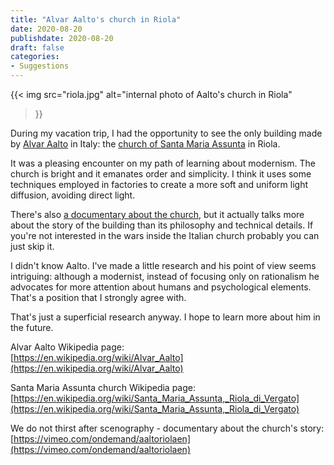 ```yaml
---
title: "Alvar Aalto's church in Riola"
date: 2020-08-20
publishdate: 2020-08-20
draft: false
categories: 
- Suggestions
---
```


{{< 
  img 
  src="riola.jpg" 
  alt="internal photo of Aalto's church in Riola" 
>}}

During my vacation trip, I had the opportunity to see the only building made by [Alvar Aalto](https://en.wikipedia.org/wiki/Alvar_Aalto) in Italy: the [church of Santa Maria Assunta](https://en.wikipedia.org/wiki/Santa_Maria_Assunta,_Riola_di_Vergato) in Riola.

It was a pleasing encounter on my path of learning about modernism. The church is bright and it emanates order and simplicity. I think it uses some techniques employed in factories to create a more soft and uniform light diffusion, avoiding direct light.

There's also [a documentary about the church](https://vimeo.com/ondemand/aaltoriolaen), but it actually talks more about the story of the building than its philosophy and technical details. If you're not interested in the wars inside the Italian church probably you can just skip it.

I didn't know Aalto. I've made a little research and his point of view seems intriguing: although a modernist, instead of focusing only on rationalism he advocates for more attention about humans and psychological elements. That's a position that I strongly agree with.

That's just a superficial research anyway. I hope to learn more about him in the future.

Alvar Aalto Wikipedia page:  
[https://en.wikipedia.org/wiki/Alvar_Aalto](https://en.wikipedia.org/wiki/Alvar_Aalto)

Santa Maria Assunta church Wikipedia page:  
[https://en.wikipedia.org/wiki/Santa_Maria_Assunta,_Riola_di_Vergato](https://en.wikipedia.org/wiki/Santa_Maria_Assunta,_Riola_di_Vergato)

We do not thirst after scenography - documentary about the church's story:  
[https://vimeo.com/ondemand/aaltoriolaen](https://vimeo.com/ondemand/aaltoriolaen)